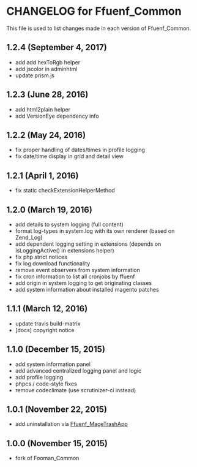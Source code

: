 # CHANGELOG for Ffuenf_Common

This file is used to list changes made in each version of Ffuenf_Common.

## 1.2.4 (September 4, 2017)

* add add hexToRgb helper
* add jscolor in adminhtml
* update prism.js

## 1.2.3 (June 28, 2016)

* add html2plain helper
* add VersionEye dependency info

## 1.2.2 (May 24, 2016)

* fix proper handling of dates/times in profile logging
* fix date/time display in grid and detail view

## 1.2.1 (April 1, 2016)

* fix static checkExtensionHelperMethod

## 1.2.0 (March 19, 2016)

* add details to system logging (full content)
* format log-types in system.log with its own renderer (based on Zend_Log)
* add dependent logging setting in extensions (depends on isLoggingActive() in extensions helper)
* fix php strict notices
* fix log download functionality
* remove event observers from system information
* fix cron information to list all cronjobs by ffuenf
* add origin in system logging to get originating classes
* add system information about installed magento patches

## 1.1.1 (March 12, 2016)

* update travis build-matrix
* [docs] copyright notice

## 1.1.0 (December 15, 2015)

* add system information panel
* add advanced centralized logging panel and logic
* add profile logging
* phpcs / code-style fixes
* remove codeclimate (use scrutinizer-ci instead)

## 1.0.1 (November 22, 2015)

* add uninstallation via [Ffuenf_MageTrashApp](https://github.com/ffuenf/Ffuenf_MageTrashApp)

## 1.0.0 (November 15, 2015)

* fork of Fooman_Common